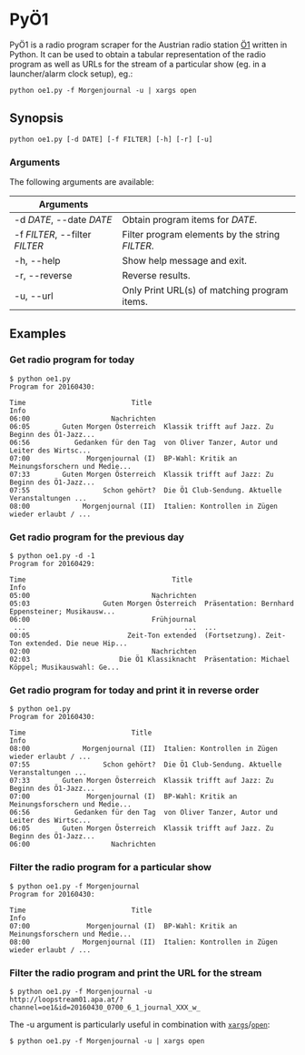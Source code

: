 # PyÖ1

PyÖ1 is a radio program scraper for the Austrian radio station [Ö1](https://en.wikipedia.org/wiki/%C3%961) written in Python.
It can be used to obtain a tabular representation of the radio program as well as URLs for the stream of a particular
show (eg. in a launcher/alarm clock setup), eg.:

    python oe1.py -f Morgenjournal -u | xargs open

## Synopsis

    python oe1.py [-d DATE] [-f FILTER] [-h] [-r] [-u]

### Arguments

The following arguments are available:

| Arguments                  |                                               |
| -------------------------- | --------------------------------------------- |
| -d *DATE*, --date *DATE*       | Obtain program items for *DATE*.       |
| -f *FILTER*, --filter *FILTER* | Filter program elements by the string *FILTER*. |
| -h, --help                 | Show help message and exit.                   |
| -r, --reverse              | Reverse results.                              |
| -u, --url                  | Only Print URL(s) of matching program items.  |

## Examples

### Get radio program for today

    $ python oe1.py
    Program for 20160430:

    Time                          Title                                               Info
    06:00                    Nachrichten                                                   
    06:05        Guten Morgen Österreich  Klassik trifft auf Jazz. Zu Beginn des Ö1-Jazz...
    06:56           Gedanken für den Tag  von Oliver Tanzer, Autor und Leiter des Wirtsc...
    07:00              Morgenjournal (I)  BP-Wahl: Kritik an Meinungsforschern und Medie...
    07:33        Guten Morgen Österreich  Klassik trifft auf Jazz: Zu Beginn des Ö1-Jazz...
    07:55                  Schon gehört?  Die Ö1 Club-Sendung. Aktuelle Veranstaltungen ...
    08:00             Morgenjournal (II)  Italien: Kontrollen in Zügen wieder erlaubt / ...

### Get radio program for the previous day

    $ python oe1.py -d -1
    Program for 20160429:

    Time                                    Title                                               Info
    05:00                              Nachrichten                                                   
    05:03                  Guten Morgen Österreich  Präsentation: Bernhard Eppensteiner; Musikausw...
    06:00                              Frühjournal                                                   
     ...                                       ...  ...
    00:05                        Zeit-Ton extended  (Fortsetzung). Zeit-Ton extended. Die neue Hip...
    02:00                              Nachrichten                                                   
    02:03                      Die Ö1 Klassiknacht  Präsentation: Michael Köppel; Musikauswahl: Ge...

### Get radio program for today and print it in reverse order

    $ python oe1.py
    Program for 20160430:

    Time                          Title                                               Info
    08:00             Morgenjournal (II)  Italien: Kontrollen in Zügen wieder erlaubt / ...
    07:55                  Schon gehört?  Die Ö1 Club-Sendung. Aktuelle Veranstaltungen ...
    07:33        Guten Morgen Österreich  Klassik trifft auf Jazz: Zu Beginn des Ö1-Jazz...
    07:00              Morgenjournal (I)  BP-Wahl: Kritik an Meinungsforschern und Medie...
    06:56           Gedanken für den Tag  von Oliver Tanzer, Autor und Leiter des Wirtsc...
    06:05        Guten Morgen Österreich  Klassik trifft auf Jazz. Zu Beginn des Ö1-Jazz...
    06:00                    Nachrichten                                                   

### Filter the radio program for a particular show

    $ python oe1.py -f Morgenjournal
    Program for 20160430:

    Time                          Title                                               Info
    07:00              Morgenjournal (I)  BP-Wahl: Kritik an Meinungsforschern und Medie...
    08:00             Morgenjournal (II)  Italien: Kontrollen in Zügen wieder erlaubt / ...

### Filter the radio program and print the URL for the stream

    $ python oe1.py -f Morgenjournal -u
    http://loopstream01.apa.at/?channel=oe1&id=20160430_0700_6_1_journal_XXX_w_

The -u argument is particularly useful in combination with [```xargs```][1]/[```open```][2]:

    $ python oe1.py -f Morgenjournal -u | xargs open

[1]: https://en.wikipedia.org/wiki/Xargs
[2]: https://webcache.googleusercontent.com/search?q=cache:QTJqLb2_BVoJ:https://developer.apple.com/library/mac/documentation/Darwin/Reference/ManPages/man1/open.1.html+&cd=1&hl=en&ct=clnk&gl=uk
